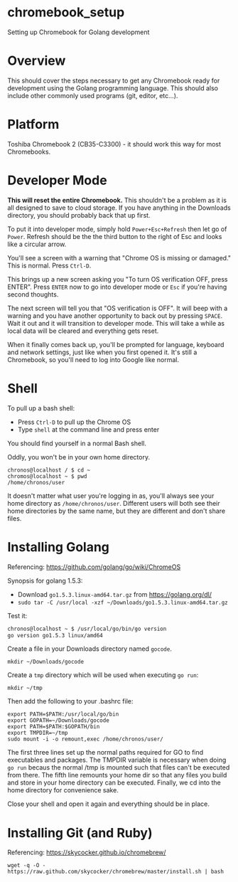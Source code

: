 # chromebook_setup
Setting up Chromebook for Golang development

# Overview
This should cover the steps necessary to get any Chromebook ready for development using the Golang programming language.  This should also include other commonly used programs (git, editor, etc...).

# Platform
Toshiba Chromebook 2 (CB35-C3300) - it should work this way for most Chromebooks.

# Developer Mode
**This will reset the entire Chromebook.**  This shouldn't be a problem as it is all designed to save to cloud storage.  If you have anything in the Downloads directory, you should probably back that up first.

To put it into developer mode, simply hold `Power+Esc+Refresh` then let go of `Power`.  Refresh should be the the third button to the right of Esc and looks like a circular arrow.

You'll see a screen with a warning that "Chrome OS is missing or damaged."  This is normal.  Press `Ctrl-D`.

This brings up a new screen asking you "To turn OS verification OFF, press ENTER".  Press `ENTER` now to go into developer mode or `Esc` if you're having second thoughts.

The next screen will tell you that "OS verification is OFF".  It will beep with a warning and you have another opportunity to back out by pressing `SPACE`.  Wait it out and it will transition to developer mode.  This will take a while as local data will be cleared and everything gets reset.

When it finally comes back up, you'll be prompted for language, keyboard and network settings, just like when you first opened it.  It's still a Chromebook, so you'll need to log into Google like normal.

# Shell
To pull up a bash shell:
* Press `Ctrl-D` to pull up the Chrome OS
* Type `shell` at the command line and press enter

You should find yourself in a normal Bash shell.  

Oddly, you won't be in your own home directory.

```
chronos@localhost / $ cd ~
chromos@localhost ~ $ pwd
/home/chronos/user
```
It doesn't matter what user you're logging in as, you'll always see your home directory as `/home/chronos/user`.  Different users will both see their home directories by the same name, but they are different and don't share files.

# Installing Golang
Referencing: https://github.com/golang/go/wiki/ChromeOS

Synopsis for golang 1.5.3:
* Download `go1.5.3.linux-amd64.tar.gz` from https://golang.org/dl/
* ```sudo tar -C /usr/local -xzf ~/Downloads/go1.5.3.linux-amd64.tar.gz```

Test it:
```bash
chronos@localhost ~ $ /usr/local/go/bin/go version
go version go1.5.3 linux/amd64
```

Create a file in your Downloads directory named `gocode`.
```
mkdir ~/Downloads/gocode
```

Create a `tmp` directory which will be used when executing `go run`:
```
mkdir ~/tmp
```

Then add the following to your .bashrc file:
```
export PATH=$PATH:/usr/local/go/bin
export GOPATH=~/Downloads/gocode
export PATH=$PATH:$GOPATH/bin
export TMPDIR=~/tmp
sudo mount -i -o remount,exec /home/chronos/user/
```
The first three lines set up the normal paths required for GO to find executables and packages.  The TMPDIR variable is necessary when doing `go run` becaus the normal /tmp is mounted such that files can't be executed from there.  The fifth line remounts your home dir so that any files you build and store in your home directory can be executed.  Finally, we cd into the home directory for convenience sake.

Close your shell and open it again and everything should be in place.

# Installing Git (and Ruby)
Referencing: https://skycocker.github.io/chromebrew/

```
wget -q -O - https://raw.github.com/skycocker/chromebrew/master/install.sh | bash
```
